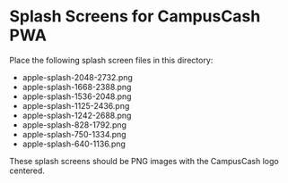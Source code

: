 # Splash Screens for CampusCash PWA

Place the following splash screen files in this directory:

- apple-splash-2048-2732.png
- apple-splash-1668-2388.png
- apple-splash-1536-2048.png
- apple-splash-1125-2436.png
- apple-splash-1242-2688.png
- apple-splash-828-1792.png
- apple-splash-750-1334.png
- apple-splash-640-1136.png

These splash screens should be PNG images with the CampusCash logo centered.
